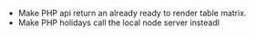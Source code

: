 - Make PHP api return an already ready to render table matrix.
- Make PHP holidays call the local node server insteadl
